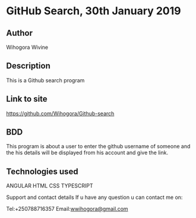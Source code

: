 # GitHub Search, 30th January 2019
## Author
Wihogora Wivine

## Description
This is a Github search program

## Link to site
https://github.com/Wihogora/Github-search

## BDD
This program is about a user to enter the github username of someone and the his details will be displayed from his account and give the link.
## Technologies used
ANGULAR
HTML
CSS
TYPESCRIPT

Support and contact details
If u have any question u can contact me on:

Tel:+250788716357
Email:wwihogora@gmail.com